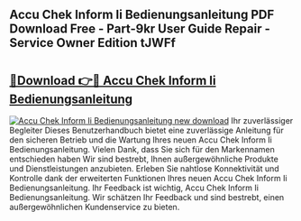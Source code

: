 ## Accu Chek Inform Ii Bedienungsanleitung PDF Download Free - Part-9kr User Guide Repair - Service Owner Edition tJWFf

# <h2><a href="http://df4bfw.blite.top/?on=Accu+Chek+Inform+Ii+Bedienungsanleitung">🔗Download 👉🔴 Accu Chek Inform Ii Bedienungsanleitung</a></h2>

[![Accu Chek Inform Ii Bedienungsanleitung new download](https://i.imgur.com/lujVjoI.png)](http://df4bfw.blite.top/?on=Accu+Chek+Inform+Ii+Bedienungsanleitung)
Ihr zuverlässiger Begleiter Dieses Benutzerhandbuch bietet eine zuverlässige Anleitung für den sicheren Betrieb und die Wartung Ihres neuen Accu Chek Inform Ii Bedienungsanleitung. Vielen Dank, dass Sie sich für den Markennamen entschieden haben Wir sind bestrebt, Ihnen außergewöhnliche Produkte und Dienstleistungen anzubieten. Erleben Sie nahtlose Konnektivität und Kontrolle dank der erweiterten Funktionen Ihres neuen Accu Chek Inform Ii Bedienungsanleitung. Ihr Feedback ist wichtig, Accu Chek Inform Ii Bedienungsanleitung. Wir schätzen Ihr Feedback und sind bestrebt, einen außergewöhnlichen Kundenservice zu bieten.
